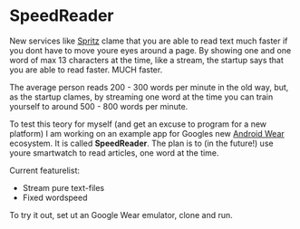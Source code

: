 SpeedReader
===========
New services like [Spritz](http://www.spritzinc.com/) clame that you are able to read text much faster if you dont have to move
youre eyes around a page. By showing one and one word of max 13 characters at the time, like a stream, the startup says that you are able to read
faster. MUCH faster. 

The average person reads 200 - 300 words per minute in the old way, but, as the startup clames, by streaming one word at the time
you can train yourself to around 500 - 800 words per minute.

To test this teory for myself (and get an excuse to program for a new platform) I am working on an example app for Googles new [Android
Wear](https://developer.android.com/wear/index.html) ecosystem. It is called **SpeedReader**. The plan is to (in the future!) use
youre smartwatch to read articles, one word at the time.

Current featurelist: 

- Stream pure text-files
- Fixed wordspeed

To try it out, set ut an Google Wear emulator, clone and run.
